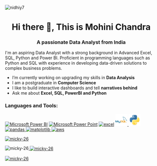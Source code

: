 
<p align="left"> <img src="https://komarev.com/ghpvc/?username=nidhiy7&label=Profile%20views&color=0e75b6&style=flat" alt="nidhiy7" /> </p>
<h1 align="center">Hi there 👋, This is Mohini Chandra</h1>
<h3 align="center">A passionate Data Analyst from India</h3>


<p>I'm an aspiring Data Analyst with a strong background in Advanced Excel, SQL, Python and Power BI. Proficient in programming languages such as Python and SQL with experience in developing data-driven solutions to complex business problems.</p>

- I’m currently working on upgrading my skills in **Data Analysis**
- I am a postgraduate in **Computer Science**
- I like to build interactive dashboards and tell **narratives behind**
- Ask me about **Excel, SQL, PowerBI and Python**

<h3 align="left">Languages and Tools:</h3>
</a> <a href="https://powerbi.microsoft.com/en/" target="_blank" rel="noreferrer"> <img src="https://upload.wikimedia.org/wikipedia/commons/thumb/c/cf/New_Power_BI_Logo.svg/600px-New_Power_BI_Logo.svg.png?20210102182532" alt="Microsoft Power BI" width="40" height="40"/></a></a>
<a href="https://www.microsoft.com/en-us/microsoft-365/powerpoint" target="_blank" rel="noreferrer"> <img src="https://upload.wikimedia.org/wikipedia/commons/3/3b/Microsoft_PowerPoint_Logo.png" alt="Microsoft Power Point" width="40" height="40"/></a> 
<a href="https://www.microsoft.com/en-us/microsoft-365/excel" target="_blank" rel="noreferrer"> <img src="https://upload.wikimedia.org/wikipedia/commons/thumb/3/34/Microsoft_Office_Excel_%282019%E2%80%93present%29.svg/2203px-Microsoft_Office_Excel_%282019%E2%80%93present%29.svg.png" alt="excel" width="40" height="40"/></a>
 <a href="https://www.mysql.com/" target="_blank" rel="noreferrer"> <img src="https://raw.githubusercontent.com/devicons/devicon/master/icons/mysql/mysql-original-wordmark.svg" alt="mysql" width="40" height="40"/> </a>
<a href="https://www.python.org" target="_blank" rel="noreferrer"> <img src="https://raw.githubusercontent.com/devicons/devicon/master/icons/python/python-original.svg" alt="python" width="40" height="40"/>
</a> 
<a href="https://pandas.pydata.org/" target="_blank" rel="noreferrer"> <img src="https://numfocus.org/wp-content/uploads/2016/07/pandas-logo-300.png" alt="pandas" width="40" height="40"/> </a> 
<a href="https://matplotlib.org/" target="_blank" rel="noreferrer"> <img src="https://matplotlib.org/_static/logo_light.svg" alt="matplotlib" width="40" height="40"/>
</a> 
<a href="https://aws.amazon.com" target="_blank" rel="noreferrer"> <img src="https://upload.wikimedia.org/wikipedia/commons/5/5c/AWS_Simple_Icons_AWS_Cloud.svg" alt="aws" width="40" height="40"/> 

  
<p align="left"> <img src="https://komarev.com/ghpvc/?username=micky-26&label=Profile%20views&color=0e75b6&style=flat" alt="micky-26" /> </p>


<p><img align="left" src="https://github-readme-stats.vercel.app/api/top-langs?username=micky-26&show_icons=true&locale=en&layout=compact" alt="micky-26" /></p>

<p>&nbsp;<img align="center" src="https://github-readme-stats.vercel.app/api?username=micky-26&show_icons=true&locale=en" alt="micky-26" /></p>

<p><img align="center" src="https://github-readme-streak-stats.herokuapp.com/?user=micky-26&" alt="micky-26" /></p>

